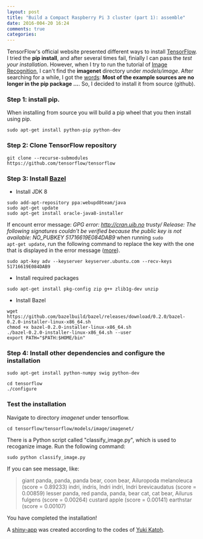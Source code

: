 ```yaml
---
layout: post
title: "Build a Compact Raspberry Pi 3 cluster (part 1): assemble"
date: 2016-004-20 16:24
comments: true
categories: 
---
```



TensorFlow's official website presented different ways to install [TensorFlow](https://www.tensorflow.org/versions/r0.7/get_started/os_setup.html#configure-tensorflows-canonical-view-of-cuda-libraries). I tried the **pip install**, and after several times fail, finially I can pass the *test your installation*. However, when I try to run the tutorial of [Image Recognition](https://www.tensorflow.org/versions/r0.7/tutorials/image_recognition/index.html), I can't find the **imagenet** directory under *models/image*. After searching for a while, I got the [words](https://github.com/tensorflow/tensorflow/issues/463): **Most of the example sources are no longer in the pip package ...**. So, I decided to install it from source (github). 

### Step 1: install pip.

When installing from source you will build a pip wheel that you then install using pip. 

```
sudo apt-get install python-pip python-dev
```

### Step 2: Clone TensorFlow repository

```
git clone --recurse-submodules https://github.com/tensorflow/tensorflow
```

### Step 3: Install [Bazel](http://bazel.io/)

+ Install JDK 8

```
sudo add-apt-repository ppa:webupd8team/java
sudo apt-get update
sudo apt-get install oracle-java8-installer
```

If encount error message: *GPG error: http://cran.uib.no trusty/ Release: The following signatures couldn't be verified because the public key is not available: NO_PUBKEY 51716619E084DAB9* when running <code>sudo apt-get update</code>, run the following command to replace the key with the one that is displayed in the error message ([more](http://askubuntu.com/questions/20725/gpg-error-the-following-signatures-couldnt-be-verified-because-the-public-key
)). 

```
sudo apt-key adv --keyserver keyserver.ubuntu.com --recv-keys 51716619E084DAB9
```

+ Install required packages

```
sudo apt-get install pkg-config zip g++ zlib1g-dev unzip
```

+ Install Bazel

```
wget https://github.com/bazelbuild/bazel/releases/download/0.2.0/bazel-0.2.0-installer-linux-x86_64.sh
chmod +x bazel-0.2.0-installer-linux-x86_64.sh
./bazel-0.2.0-installer-linux-x86_64.sh --user
export PATH="$PATH:$HOME/bin"
```

### Step 4: Install other dependencies and configure the installation

```
sudo apt-get install python-numpy swig python-dev

cd tensorflow
./configure
```

### Test the installation

Navigate to directory *imagenet* under tensorflow.

```
cd tensorflow/tensorflow/models/image/imagenet/
```

There is a Python script called "classify_image.py", which is used to recoganize image. Run the following command:

```
sudo python classify_image.py
```

If you can see message, like: 

>giant panda, panda, panda bear, coon bear, Ailuropoda melanoleuca (score = 0.89233)
>indri, indris, Indri indri, Indri brevicaudatus (score = 0.00859)
>lesser panda, red panda, panda, bear cat, cat bear, Ailurus fulgens (score = 0.00264)
>custard apple (score = 0.00141)
>earthstar (score = 0.00107)

You have completed the installation!

A [shiny-app](http://188.166.116.72:3838/tf_ImageClassify/) was created according to the codes of [Yuki Katoh](http://opiateforthemass.es/articles/mini-ai-app-using-tensorflow-and-shiny/). 


